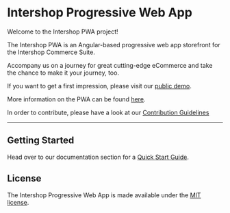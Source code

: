 # Intershop Progressive Web App


Welcome to the Intershop PWA project!

The Intershop PWA is an Angular-based progressive web app storefront for the Intershop Commerce Suite.

Accompany us on a journey for great cutting-edge eCommerce and take the chance to make it your journey, too.

If you want to get a first impression, please visit our [public demo](https://intershoppwa.azurewebsites.net/home).

More information on the PWA can be found [here](https://www.intershop.com/en/progressive-web-app).

In order to contribute, please have a look at our [Contribution Guidelines](./CONTRIBUTING.md)

---

## Getting Started

Head over to our documentation section for a [Quick Start Guide](./docs/guides/getting-started.md).

## License

The Intershop Progressive Web App is made available under the [MIT license](./LICENSE).
